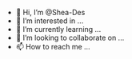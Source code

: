 - 👋 Hi, I’m @Shea-Des
- 👀 I’m interested in ...
- 🌱 I’m currently learning ...
- 💞️ I’m looking to collaborate on ...
- 📫 How to reach me ...

